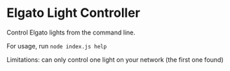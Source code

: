 # Elgato Light Controller

Control Elgato lights from the command line.

For usage, run `node index.js help`

Limitations: can only control one light on your network (the first one found)
